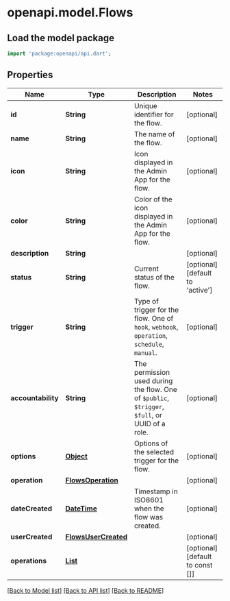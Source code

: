# openapi.model.Flows

## Load the model package
```dart
import 'package:openapi/api.dart';
```

## Properties
Name | Type | Description | Notes
------------ | ------------- | ------------- | -------------
**id** | **String** | Unique identifier for the flow. | [optional] 
**name** | **String** | The name of the flow. | [optional] 
**icon** | **String** | Icon displayed in the Admin App for the flow. | [optional] 
**color** | **String** | Color of the icon displayed in the Admin App for the flow. | [optional] 
**description** | **String** |  | [optional] 
**status** | **String** | Current status of the flow. | [optional] [default to 'active']
**trigger** | **String** | Type of trigger for the flow. One of `hook`, `webhook`, `operation`, `schedule`, `manual`. | [optional] 
**accountability** | **String** | The permission used during the flow. One of `$public`, `$trigger`, `$full`, or UUID of a role. | [optional] 
**options** | [**Object**](.md) | Options of the selected trigger for the flow. | [optional] 
**operation** | [**FlowsOperation**](FlowsOperation.md) |  | [optional] 
**dateCreated** | [**DateTime**](DateTime.md) | Timestamp in ISO8601 when the flow was created. | [optional] 
**userCreated** | [**FlowsUserCreated**](FlowsUserCreated.md) |  | [optional] 
**operations** | [**List<FlowsOperationsInner>**](FlowsOperationsInner.md) |  | [optional] [default to const []]

[[Back to Model list]](../README.md#documentation-for-models) [[Back to API list]](../README.md#documentation-for-api-endpoints) [[Back to README]](../README.md)



